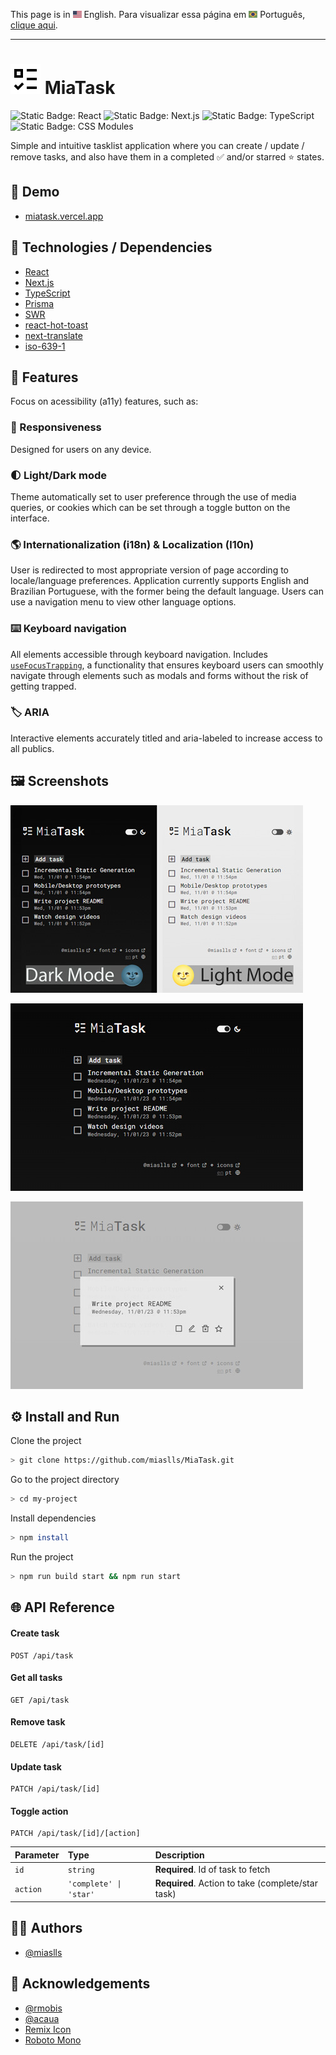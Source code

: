 This page is in <img src="public/img/flag-en.png" width="14" alt="English"> English.
Para visualizar essa página em <img src="public/img/flag-pt-br.png" width="14" alt="Português"> Português, [clique aqui](./README-ptbr.md).

---

# ![✅](public/img/logo-24.svg) MiaTask

![Static Badge: React](https://img.shields.io/badge/React-5a5a5a?logo=react)
![Static Badge: Next.js](https://img.shields.io/badge/Next.js-5a5a5a?logo=nextdotjs)
![Static Badge: TypeScript](https://img.shields.io/badge/TypeScript-5a5a5a?logo=typescript)
![Static Badge: CSS Modules](https://img.shields.io/badge/CSS_Modules-5a5a5a?logo=cssmodules)

Simple and intuitive tasklist application where you can create / update / remove tasks, and also have them in a completed ✅ and/or starred ⭐ states.

## 🔗 Demo

- [miatask.vercel.app](https://miatask.vercel.app/)

## 🧮 Technologies / Dependencies

- [React](https://react.dev/)
- [Next.js](https://nextjs.org/)
- [TypeScript](https://www.typescriptlang.org/)
- [Prisma](https://www.prisma.io/)
- [SWR](https://swr.vercel.app/)
- [react-hot-toast](https://react-hot-toast.com/)
- [next-translate](https://github.com/aralroca/next-translate)
- [iso-639-1](https://github.com/meikidd/iso-639-1)

## 💎 Features

Focus on acessibility (a11y) features, such as:

### 📱 Responsiveness

Designed for users on any device.

### 🌓 Light/Dark mode

Theme automatically set to user preference through the use of media queries, or cookies which can be set through a toggle button on the interface.

### 🌎 Internationalization (i18n) & Localization (l10n)

User is redirected to most appropriate version of page according to locale/language preferences. Application currently supports English and Brazilian Portuguese, with the former being the default language. Users can use a navigation menu to view other language options.

### ⌨️ Keyboard navigation

All elements accessible through keyboard navigation. Includes [`useFocusTrapping`](src/hooks/useFocusTrapping.ts), a functionality that ensures keyboard users can smoothly navigate through elements such as modals and forms without the risk of getting trapped.

### 🏷️ ARIA

Interactive elements accurately titled and aria-labeled to increase access to all publics.

## 🖼️ Screenshots

![MiaTask App Screenshot](public/img/thumbnail.jpg)

![MiaTask App Screenshot](public/img/screenshot-01.jpg)

![MiaTask App Screenshot](public/img/screenshot-02.jpg)

## ⚙️ Install and Run

Clone the project

```bash
> git clone https://github.com/miaslls/MiaTask.git
```

Go to the project directory

```bash
> cd my-project
```

Install dependencies

```bash
> npm install
```

Run the project

```bash
> npm run build start && npm run start
```

## 🌐 API Reference

#### Create task

```http
POST /api/task
```

#### Get all tasks

```http
GET /api/task
```

#### Remove task

```http
DELETE /api/task/[id]
```

#### Update task

```http
PATCH /api/task/[id]
```

#### Toggle action

```http
PATCH /api/task/[id]/[action]
```

| Parameter | Type                   | Description                                       |
| :-------- | :--------------------- | :------------------------------------------------ |
| `id`      | `string`               | **Required**. Id of task to fetch                 |
| `action`  | `'complete' \| 'star'` | **Required**. Action to take (complete/star task) |

## 👩‍💻 Authors

- [@miaslls](https://github.com/miaslls)

## 🫶 Acknowledgements

- [@rmobis](https://github.com/rmobis)
- [@acaua](https://github.com/acaua)
- [Remix Icon](https://remixicon.com/)
- [Roboto Mono](https://fonts.google.com/specimen/Roboto+Mono)
